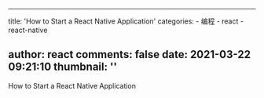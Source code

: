 
---
title: 'How to Start a React Native Application'
categories: 
    - 编程
    - react
    - react-native

author: react
comments: false
date: 2021-03-22 09:21:10
thumbnail: ''
---

<div>   
How to Start a React Native Application  
</div>
            